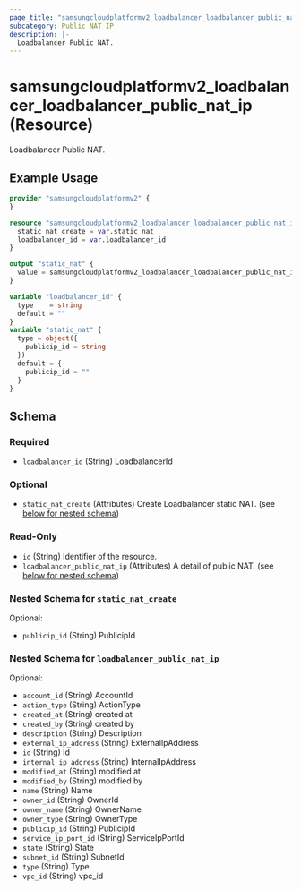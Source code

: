 ```yaml
---
page_title: "samsungcloudplatformv2_loadbalancer_loadbalancer_public_nat_ip Resource - samsungcloudplatformv2"
subcategory: Public NAT IP
description: |-
  Loadbalancer Public NAT.
---
```


# samsungcloudplatformv2_loadbalancer_loadbalancer_public_nat_ip (Resource)

Loadbalancer Public NAT.

## Example Usage

```terraform
provider "samsungcloudplatformv2" {
}

resource "samsungcloudplatformv2_loadbalancer_loadbalancer_public_nat_ip" "loadbalancerpublicnatip" {
  static_nat_create = var.static_nat
  loadbalancer_id = var.loadbalancer_id
}

output "static_nat" {
  value = samsungcloudplatformv2_loadbalancer_loadbalancer_public_nat_ip.loadbalancerpublicnatip
}

variable "loadbalancer_id" {
  type    = string
  default = ""
}
variable "static_nat" {
  type = object({
    publicip_id = string
  })
  default = {
    publicip_id = ""
  }
}
```

<!-- schema generated by tfplugindocs -->
## Schema

### Required

- `loadbalancer_id` (String) LoadbalancerId

### Optional

- `static_nat_create` (Attributes) Create Loadbalancer static NAT. (see [below for nested schema](#nestedatt--static_nat_create))

### Read-Only

- `id` (String) Identifier of the resource.
- `loadbalancer_public_nat_ip` (Attributes) A detail of public NAT. (see [below for nested schema](#nestedatt--loadbalancer_public_nat_ip))

<a id="nestedatt--static_nat_create"></a>
### Nested Schema for `static_nat_create`

Optional:

- `publicip_id` (String) PublicipId


<a id="nestedatt--loadbalancer_public_nat_ip"></a>
### Nested Schema for `loadbalancer_public_nat_ip`

Optional:

- `account_id` (String) AccountId
- `action_type` (String) ActionType
- `created_at` (String) created at
- `created_by` (String) created by
- `description` (String) Description
- `external_ip_address` (String) ExternalIpAddress
- `id` (String) Id
- `internal_ip_address` (String) InternalIpAddress
- `modified_at` (String) modified at
- `modified_by` (String) modified by
- `name` (String) Name
- `owner_id` (String) OwnerId
- `owner_name` (String) OwnerName
- `owner_type` (String) OwnerType
- `publicip_id` (String) PublicipId
- `service_ip_port_id` (String) ServiceIpPortId
- `state` (String) State
- `subnet_id` (String) SubnetId
- `type` (String) Type
- `vpc_id` (String) vpc_id